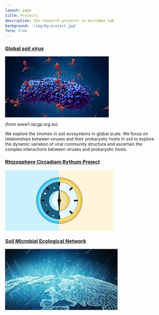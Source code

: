 ```yaml
---
layout: page
title: Projects
description: the research projects in microbma lab
background: '/img/bg-project.jpg'
form: true
---
```


### [Global soil virus](/project/gsv.md)

<img src="project/phages.jpg" height="200" align="middle"> 

(from www1.racgp.org.au)

We explore the viromes in soil ecosystems in global scale. We focus on relationships between viruses and their prokaryotic hosts in soil to explore the dynamic variation of viral community structure and ascertain the complex interactions between viruses and prokaryotic hosts.

### [Rhizosphere Circadiam Rythum Project](/project/rcr.md)
<img src="project/clock.jpg" height="200" align="middle">


### [Soil Microbial Ecological Network](/project/network.md)
<img src="project/network.jpg" height="200" align="middle">